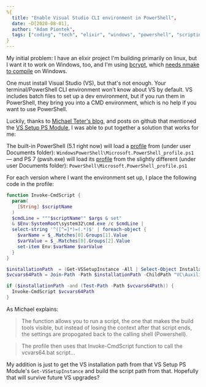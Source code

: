 ```yaml
---
%{
  title: "Enable Visual Studio CLI environment in PowerShell",
  date: ~D[2020-08-01],
  author: "Adam Piontek",
  tags: ["coding", "tech", "elixir", "windows", "powershell", "scripting"],
}
---
```


My initial problem: I have an elixir project I'm building primarily on linux, but I want it to work on Windows, too, and I'm using [bcrypt](https://github.com/riverrun/bcrypt_elixir), which [needs nmake to compile](https://github.com/riverrun/comeonin/wiki/Requirements#windows) on Windows.

One must install Visual Studio (VS), but that's not enough.<!--more--> Your terminal/PowerShell CLI environment won't know about VS by default. VS includes batch files to set up a dev environment, but if you run them in PowerShell, they bring you into a CMD environment, which is no help if you want to use PowerShell.

Luckily, thanks to [Michael Teter's blog](https://michaelteter.com/2018/07/06/compiling-Elixir-modules-in-Windows.html), and posts on github that mentioned the [VS Setup PS Module](https://github.com/microsoft/vssetup.powershell), I was able to put together a solution that works for me:

The built-in PowerShell (5.1 right now) will load a [profile](https://docs.microsoft.com/en-us/powershell/module/microsoft.powershell.core/about/about_profiles?view=powershell-5.1) from (under user Documents folder): `WindowsPowerShell\Microsoft.PowerShell_profile.ps1` — and PS 7 (pwsh.exe) will load its [profile](https://docs.microsoft.com/en-us/powershell/module/microsoft.powershell.core/about/about_profiles?view=powershell-7) from the slightly different (under user Documents folder): `PowerShell\Microsoft.PowerShell_profile.ps1`

For each version where I want the environment set up, I place the following code in the profile:

```powershell
function Invoke-CmdScript {
  param(
    [String] $scriptName 
  )
  $cmdLine = """$scriptName"" $args & set"
  & $Env:SystemRoot\system32\cmd.exe /c $cmdLine |
  select-string '^([^=]*)=(.*)$' | foreach-object {
    $varName = $_.Matches[0].Groups[1].Value
    $varValue = $_.Matches[0].Groups[2].Value
    set-item Env:$varName $varValue
  }
}

$installationPath  = (Get-VSSetupInstance -All | Select-Object InstallationPath).InstallationPath
$vcvars64Path = Join-Path -Path $installationPath -ChildPath "VC\Auxiliary\Build\vcvars64.bat"

if ($installationPath -and (Test-Path -Path $vcvars64Path)) {
  Invoke-CmdScript $vcvars64Path
}
```

As Michael explains:

> The function allows you to run a script, the one that makes the build tools visible, but instead of losing the context after that script ends, the settings are propogated back to the calling shell (Powershell).

> The profile then uses that Invoke-CmdScript function to call the vcvars64.bat script...

My addition is just to get the VS installation path from that VS Setup PS Module's `Get-VSSetupInstance` and build the script path from that. Hopefully that will survive future VS upgrades?
